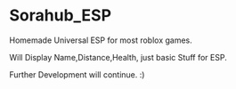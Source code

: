 # Sorahub_ESP
Homemade Universal ESP for most roblox games.

Will Display Name,Distance,Health, just basic Stuff for ESP.

Further Development will continue. :)
